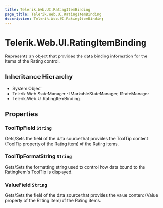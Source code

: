 ```yaml
---
title: Telerik.Web.UI.RatingItemBinding
page_title: Telerik.Web.UI.RatingItemBinding
description: Telerik.Web.UI.RatingItemBinding
---
```


# Telerik.Web.UI.RatingItemBinding

Represents an object that provides the data binding information for the Items of the Rating control.

## Inheritance Hierarchy

* System.Object
* Telerik.Web.StateManager : IMarkableStateManager, IStateManager
* Telerik.Web.UI.RatingItemBinding

## Properties

###  ToolTipField `String`

Gets/Sets the field of the data source that provides the ToolTip content (ToolTip property of the Rating item) of the Rating items.

###  ToolTipFormatString `String`

Gets/Sets the formatting string used to control how data bound to the RatingItem's ToolTip is displayed.

###  ValueField `String`

Gets/Sets the field of the data source that provides the value content (Value property of the Rating item) of the Rating items.

